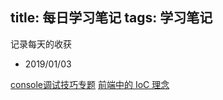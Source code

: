 title: 每日学习笔记
tags: 学习笔记
---

记录每天的收获
<!-- more -->

- 2019/01/03

[console调试技巧专题](https://juejin.im/post/5c0ee12551882545e24ef291)
[前端中的 IoC 理念](https://juejin.im/post/5c2c47dcf265da616d544a53)
